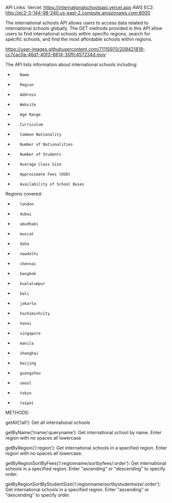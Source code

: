API Links:
Vercel: https://internationalschoolsapi.vercel.app
AWS EC2: http://ec2-3-144-98-240.us-east-2.compute.amazonaws.com:8000

The international schools API allows users to access data related to international schools globally. The GET methods provided in this API allow users to find international schools within specific regions, search for specific schools, and find the most affordable schools within regions.

 

https://user-images.githubusercontent.com/71115970/209421819-cc7cac0a-46d1-40f3-8814-30ffc457234d.mov



The API lists information about international schools including:

-        Name

-        Region

-        Address

-        Website

-        Age Range

-        Curriculum

-        Common Nationality

-        Number of Nationalities

-        Number of Students

-        Average Class Size

-        Approximate Fees (USD)

-        Availability of School Buses

 

Regions covered:

-        london

-        dubai

-        abudhabi

-        muscat

-        doha

-        newdelhi

-        chennai

-        bangkok

-        kualalumpur

-        bali

-        jakarta

-        hochiminhcity

-        hanoi

-        singapore

-        manila

-        shanghai

-        beijing

-        guangzhou

-        seoul

-        tokyo

-        taipei

 

 

METHODS:

 

getAll(‘/all’): Get all international schools

 

getByName(‘/name/:queryname’): Get international school by name. Enter region with no spaces all lowercase

 

 

getByRegion(‘/:region’): Get international schools in a specified region. Enter region with no spaces all lowercase.

 

getByRegionSortByFees(‘/:regionname/sortbyfees/:order’): Get international schools in a specified region. Enter "ascending" or "descending" to specify order.

 

 

getByRegionSortByStudentSize(‘/:regionname/sortbystudentsize/:order’): Get international schools in a specified region. Enter "ascending" or "descending" to specify order.
